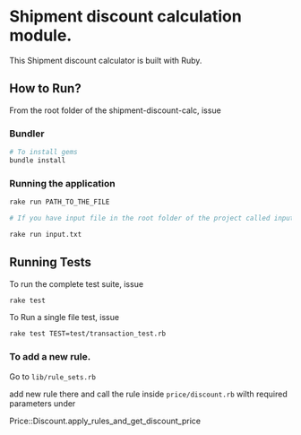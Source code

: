 # Shipment discount calculation module.

This Shipment discount calculator is built with Ruby.


## How to Run?

From the root folder of the shipment-discount-calc, issue

### Bundler

```bash
# To install gems
bundle install 
```

### Running the application

```bash
rake run PATH_TO_THE_FILE

# If you have input file in the root folder of the project called input.txt, issue 

rake run input.txt

```

## Running Tests

To run the complete test suite, issue

```bash
rake test
```
To Run a single file test, issue

```bash
rake test TEST=test/transaction_test.rb    
```
### To add a new rule.

Go to `lib/rule_sets.rb`

add new rule there and call the rule inside `price/discount.rb` wilth required parameters under 

Price::Discount.apply_rules_and_get_discount_price

